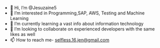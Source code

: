- 👋 Hi, I’m @Jesuzaine5
- 👀 I’m interested in Programming,SAP, AWS, Testing and Machine Learning
- 🌱 I’m currently learning a vast info about information technology
- 💞️ I’m looking to collaborate on experienced developers with the same likes as well
- 📫 How to reach me- selfless.16.jen@gmail.com

<!---
Jesuzaine5/Jesuzaine5 is a ✨ special ✨ repository because its `README.md` (this file) appears on your GitHub profile.
You can click the Preview link to take a look at your changes
--->
